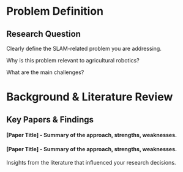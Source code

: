 # Problem Definition

## Research Question

Clearly define the SLAM-related problem you are addressing.

Why is this problem relevant to agricultural robotics?

What are the main challenges?

# Background & Literature Review

## Key Papers & Findings

#### [Paper Title] - Summary of the approach, strengths, weaknesses.

#### [Paper Title] - Summary of the approach, strengths, weaknesses.

Insights from the literature that influenced your research decisions.


